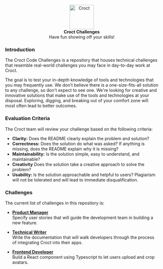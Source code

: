 <p align="center">
    <a href="https://croct.com">
      <img src="https://cdn.croct.io/brand/logo/repo-icon-green.svg" alt="Croct" height="80"/>
    </a>
    <br />
    <strong>Croct Challenges</strong>
    <br />
    Have fun showing off your skills!
</p>

### Introduction

The Croct Code Challenges is a repository that houses technical challenges that resemble real-world challenges you may face in day-to-day work at Croct.

The goal is to test your in-depth knowledge of tools and technologies that you may frequently use. We don't believe there is a one-size-fits-all solution to any challenge, so don't expect to see one. We're looking for creative and innovative solutions that make use of the tools and technologies at your disposal. Exploring, digging, and breaking out of your comfort zone will most often lead to better outcomes.

### Evaluation Criteria

The Croct team will review your challenge based on the following criteria:

- **Clarity:** Does the README clearly explain the problem and solution?
- **Correctness:** Does the solution do what was asked? If anything is missing, does the README explain why it is missing?
- **Maintainability:** Is the solution simple, easy to understand, and maintainable?
- **Creativity** Does the solution take a creative approach to solve the problem?
- **Usability:** Is the solution approachable and helpful to users? Plagiarism will not be tolerated and will lead to immediate disqualification.

### Challenges

The current list of challenges in this repository is:

- [**Product Manager**](/product-manager)  
Specify user stories that will guide the development team in building a new feature.

- [**Technical Writer**](/technical-writer)  
Write the documentation that will walk developers through the process of integrating Croct into their apps.

- [**Frontend Developer**](/frontend-developer)  
Build a React component using Typescript to let users upload and crop avatars.